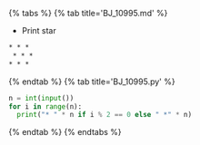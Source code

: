 {% tabs %}
{% tab title='BJ_10995.md' %}

* Print star
```txt
* * *
 * * *
* * *
```

{% endtab %}
{% tab title='BJ_10995.py' %}

```py
n = int(input())
for i in range(n):
  print("* " * n if i % 2 == 0 else " *" * n)
```

{% endtab %}
{% endtabs %}